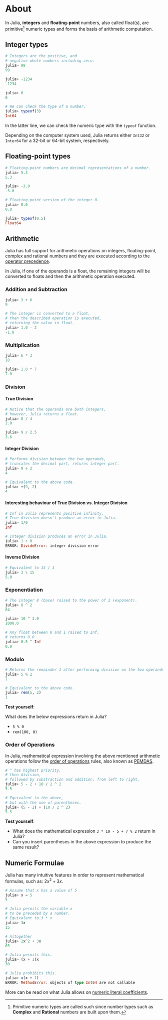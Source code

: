 # About

In Julia, **integers** and **floating-point** numbers, also called float(s), are primitive[^1] numeric types and forms the basis of arithmetic computation.

[^1]: Primitive numeric types are called such since number types such as **Complex** and **Rational** numbers are built upon them.

## Integer types

```julia
# Integers are the positive, and
# negative whole numbers including zero.
julia> 99
99

julia> -1234
-1234

julia> 0
0

# We can check the type of a number.
julia> typeof(3)
Int64
```

In the latter line, we can check the numeric type with the `typeof` function.

Depending on the computer system used, Julia returns either `Int32` or `Inter64` for a 32-bit or 64-bit system, respectively.

## Floating-point types

```julia
# Floating-point numbers are decimal representations of a number.
julia> 5.3
5.3

julia> -3.0
-3.0

# Floating-point version of the integer 0.
julia> 0.0
0.0

julia> typeof(0.5)
Float64
```

## Arithmetic

Julia has full support for arithmetic operations on integers, floating-point, complex and rational numbers and they are executed according to the [operator precedence](https://docs.julialang.org/en/v1/manual/mathematical-operations/#Operator-Precedence-and-Associativity).

In Julia, if one of the operands is a float, the remaining integers will be converted to floats and then the arithmetic operation executed.

### Addition and Subtraction

```julia
julia> 3 + 6
9

# The integer is converted to a float,
# then the described operation is executed,
# returning the value in float.
julia> 1.0 - 2
-1.0
```

### Multiplication

```julia
julia> 6 * 3
18

julia> 1.0 * 7
7.0
```

### Division

#### True Division

```julia
# Notice that the operands are both integers,
# however, Julia returns a float.
julia> 8 / 4
2.0

julia> 9 / 2.5
3.6
```

#### Integer Division

```julia
# Performs division between the two operands,
# truncates the decimal part, returns integer part.
julia> 9 ÷ 2
4

# Equivalent to the above code.
julia> ÷(9, 2)
4
```

#### Interesting behaviour of True Division vs. Integer Division

```julia
# Inf in Julia represents positive infinity.
# True division doesn't produce an error in Julia.
julia> 1/0
Inf

# Integer division produces an error in Julia.
julia> 1 ÷ 0
ERROR: DivideError: integer division error
```

#### Inverse Division

```julia
# Equivalent to 15 / 3
julia> 3 \ 15
5.0
```

### Exponentiation

```julia
# The integer 8 (base) raised to the power of 2 (exponent).
julia> 8 ^ 2
64

julia> 10 ^ 3.0
1000.0

# Any float between 0 and 1 raised to Inf,
# returns 0.0
julia> 0.5 ^ Inf
0.0
```

### Modulo

```julia
# Returns the remainder 1 after performing division on the two operands.
julia> 5 % 2
1

# Equivalent to the above code.
julia> rem(5, 2)
1
```

**Test yourself**:

What does the below expressions return in Julia?

- `5 % 0`
- `rem(100, 0)`

### Order of Operations

In Julia, mathematical expression involving the above mentioned arithmetic operations follow the [order of operations](https://en.wikipedia.org/wiki/Order_of_operations) rules, also known as [PEMDAS](https://en.wikipedia.org/wiki/Order_of_operations#Mnemonics).

```julia
# ^ has highest priority,
# then division,
# followed by substraction and addition, from left to right.
julia> 5 - 2 + 10 / 2 ^ 2
5.5

# Equivalent to the above,
# but with the use of parentheses.
julia> (5 - 2) + (10 / 2 ^ 2)
5.5
```

**Test yourself**:

- What does the mathematical expression `3 * 10 - 5 + 7 % 2` return in Julia?
- Can you insert parentheses in the above expression to produce the same result?

## Numeric Formulae

Julia has many intuitive features in order to represent mathematical formulas, such as: $2x^2 + 3x$.

```julia
# Assume that x has a value of 5
julia> x = 5
5

# Julia permits the variable x
# to be preceded by a number.
# Equivalent to 3 * x
julia> 3x
15

# Altogether
julia> 2x^2 + 3x
65

# Julia permits this.
julia> (x + 1)x
30

# Julia prohibits this.
julia> x(x + 1)
ERROR: MethodError: objects of type Int64 are not callable
```

More can be read on what Julia allows on [numeric literal coefficients](https://docs.julialang.org/en/v1/manual/integers-and-floating-point-numbers/#man-numeric-literal-coefficients).

